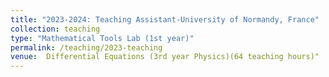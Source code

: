```yaml
---
title: "2023-2024: Teaching Assistant-University of Normandy, France"
collection: teaching
type: "Mathematical Tools Lab (1st year)"
permalink: /teaching/2023-teaching
venue:  Differential Equations (3rd year Physics)(64 teaching hours)"
---
```

